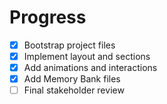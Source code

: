 # Progress

- [x] Bootstrap project files
- [x] Implement layout and sections
- [x] Add animations and interactions
- [x] Add Memory Bank files
- [ ] Final stakeholder review 